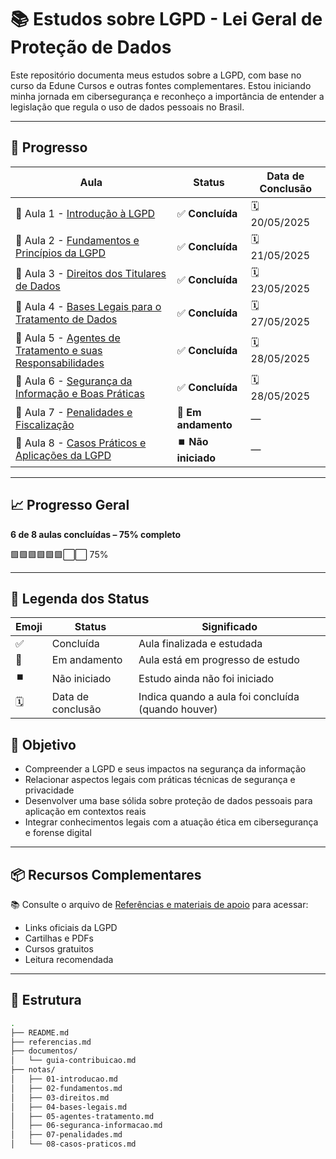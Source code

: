 # 📚 Estudos sobre LGPD - Lei Geral de Proteção de Dados

Este repositório documenta meus estudos sobre a LGPD, com base no curso da Edune Cursos e outras fontes complementares. Estou iniciando minha jornada em cibersegurança e reconheço a importância de entender a legislação que regula o uso de dados pessoais no Brasil.

---

## 📅 Progresso


| Aula | Status | Data de Conclusão |
|------|--------|-------------------|
| 📘 Aula 1 - [Introdução à LGPD](./notas/01-introducao.md) | ✅ **Concluída** | 🗓️ 20/05/2025 |
| 📘 Aula 2 - [Fundamentos e Princípios da LGPD](./notas/02-fundamentos.md)| ✅ **Concluída** | 🗓️ 21/05/2025 |
| 📘 Aula 3 - [Direitos dos Titulares de Dados](./notas/03-direitos.md) | ✅ **Concluída** | 🗓️ 23/05/2025 |
| 📘 Aula 4 - [Bases Legais para o Tratamento de Dados](./notas/04-bases-legais.md) | ✅ **Concluída** | 🗓️ 27/05/2025 |
| 📘 Aula 5 - [Agentes de Tratamento e suas Responsabilidades](./notas/05-agentes.md) | ✅ **Concluída** | 🗓️ 28/05/2025 |
| 📘 Aula 6 - [Segurança da Informação e Boas Práticas](./notas/06-seguranca.md) | ✅ **Concluída** | 🗓️ 28/05/2025 |
| 📘 Aula 7 - [Penalidades e Fiscalização](./notas/07-penalidades.md) | 🔄 **Em andamento** | — |
| 📘 Aula 8 - [Casos Práticos e Aplicações da LGPD](./notas/08-casos-praticos.md) | ⏹️ **Não iniciado** | — |

---

## 📈 Progresso Geral

**6 de 8 aulas concluídas – 75% completo**

🟩🟩🟩🟩🟩🟩⬜⬜ 75%

---

## 📘 Legenda dos Status

| Emoji | Status          | Significado                                           |
|-------|------------------|-------------------------------------------------------|
| ✅    | Concluída         | Aula finalizada e estudada                           |
| 🔄    | Em andamento      | Aula está em progresso de estudo                     |
| ⏹️    | Não iniciado      | Estudo ainda não foi iniciado                        |
| 🗓️    | Data de conclusão | Indica quando a aula foi concluída (quando houver)  |

## 🧠 Objetivo

- Compreender a LGPD e seus impactos na segurança da informação
- Relacionar aspectos legais com práticas técnicas de segurança e privacidade
- Desenvolver uma base sólida sobre proteção de dados pessoais para aplicação em contextos reais
- Integrar conhecimentos legais com a atuação ética em cibersegurança e forense digital

---

## 📦 Recursos Complementares

📚 Consulte o arquivo de [Referências e materiais de apoio](./referencias.md) para acessar:

- Links oficiais da LGPD  
- Cartilhas e PDFs  
- Cursos gratuitos  
- Leitura recomendada

---

## 📁 Estrutura

```bash
.
├── README.md
├── referencias.md
├── documentos/
│   └── guia-contribuicao.md
├── notas/
│   ├── 01-introducao.md
│   ├── 02-fundamentos.md
│   ├── 03-direitos.md
│   ├── 04-bases-legais.md
│   ├── 05-agentes-tratamento.md
│   ├── 06-seguranca-informacao.md
│   ├── 07-penalidades.md
│   └── 08-casos-praticos.md

